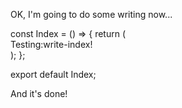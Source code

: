 OK, I'm going to do some writing now...

<spawn-write path="src/pages/Index.tsx" description="write-description">
const Index = () => {
  return (
    <div>
        Testing:write-index!
    </div>
  );
};

export default Index;
</spawn-write>

And it's done!
